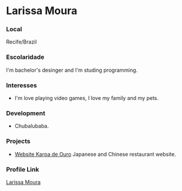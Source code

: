 # Larissa Moura

### Local

Recife/Brazil

### Escolaridade

I'm bachelor's desinger and I'm studing programming.

### Interesses

- I'm love playing video games, I love my family and my pets.

### Development

- Chubalubaba.

### Projects

- [Website Karpa de Ouro](https://larim0ura.github.io/Portfolio-Website-Restaurante-Japones/) Japanese and Chinese restaurant website.

### Profile Link

[Larissa Moura](https://larim0ura.github.io/Portfolio-Website-Restaurante-Japones/)